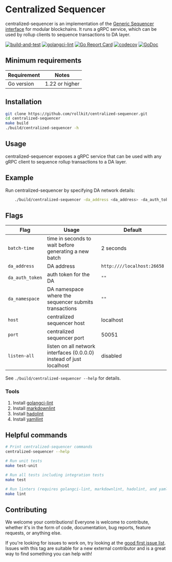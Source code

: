 # Centralized Sequencer

centralized-sequencer is an implementation of the [Generic Sequencer interface](https://github.com/rollkit/go-sequencing)
for modular blockchains. It runs a gRPC service,
which can be used by rollup clients to sequence transactions to DA layer.

<!-- markdownlint-disable MD013 -->
[![build-and-test](https://github.com/rollkit/centralized-sequencer/actions/workflows/ci_release.yml/badge.svg)](https://github.com/rollkit/centralized-sequencer/actions/workflows/ci_release.yml)
[![golangci-lint](https://github.com/rollkit/centralized-sequencer/actions/workflows/lint.yml/badge.svg)](https://github.com/rollkit/centralized-sequencer/actions/workflows/lint.yml)
[![Go Report Card](https://goreportcard.com/badge/github.com/rollkit/centralized-sequencer)](https://goreportcard.com/report/github.com/rollkit/centralized-sequencer)
[![codecov](https://codecov.io/gh/rollkit/centralized-sequencer/branch/main/graph/badge.svg?token=CWGA4RLDS9)](https://codecov.io/gh/rollkit/centralized-sequencer)
[![GoDoc](https://godoc.org/github.com/rollkit/centralized-sequencer?status.svg)](https://godoc.org/github.com/rollkit/centralized-sequencer)
<!-- markdownlint-enable MD013 -->

## Minimum requirements

| Requirement | Notes          |
| ----------- |----------------|
| Go version  | 1.22 or higher |

## Installation

```sh
git clone https://github.com/rollkit/centralized-sequencer.git
cd centralized-sequencer
make build
./build/centralized-sequencer -h
```

## Usage

centralized-sequencer exposes a gRPC service that can be used with any gRPC
client to sequence rollup transactions to a DA layer.

## Example

Run centralized-sequencer by specifying DA network details:

<!-- markdownlint-disable MD013 -->
```sh
    ./build/centralized-sequencer -da_address <da_address> -da_auth_token <da_auth_token> -da_namespace $(openssl rand -hex 10)
```
<!-- markdownlint-enable MD013 -->

## Flags

<!-- markdownlint-disable MD013 -->
| Flag                         | Usage                                   | Default                     |
| ---------------------------- |-----------------------------------------|-----------------------------|
| `batch-time`            | time in seconds to wait before generating a new batch | 2 seconds |
| `da_address`              | DA address | `http:////localhost:26658`|
| `da_auth_token`               | auth token for the DA | `""` |
| `da_namespace`              | DA namespace where the sequencer submits transactions | `""` |
| `host`                | centralized sequencer host            | localhost |
| `port`             | centralized sequencer port | 50051 |
| `listen-all` |listen on all network interfaces (0.0.0.0) instead of just localhost|disabled|
<!-- markdownlint-enable MD013 -->

See `./build/centralized-sequencer --help` for details.

### Tools

1. Install [golangci-lint](https://golangci-lint.run/welcome/install/)
1. Install [markdownlint](https://github.com/DavidAnson/markdownlint)
1. Install [hadolint](https://github.com/hadolint/hadolint)
1. Install [yamllint](https://yamllint.readthedocs.io/en/stable/quickstart.html)

## Helpful commands

```sh
# Print centralized-sequencer commands
centralized-sequencer --help

# Run unit tests
make test-unit

# Run all tests including integration tests
make test

# Run linters (requires golangci-lint, markdownlint, hadolint, and yamllint)
make lint
```

## Contributing

We welcome your contributions! Everyone is welcome to contribute, whether it's
in the form of code, documentation, bug reports, feature
requests, or anything else.

If you're looking for issues to work on, try looking at the [good first issue
list](https://github.com/rollkit/centralized-sequencer/issues?q=is%3Aissue+is%3Aopen+label%3A%22good+first+issue%22).
Issues with this tag are suitable for a new external contributor and is a great
way to find something you can help with!
